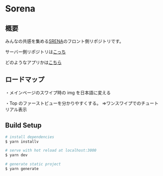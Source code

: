 # Sorena

## 概要

みんなの共感を集める[SRENA](https://sorena-aruaru.com/)のフロント側リポジトリです。

サーバー側リポジトリは[こっち](https://github.com/ryo-n-cell/aruaruappAPI)

どのようなアプリかは[こちら](https://qiita.com/Ryo-N-cell/items/16b62396eb32b01f5d94)

## ロードマップ

・メインページのスワイプ時の img を日本語に変える

・Top のファーストビューを分かりやすくする。
=>ワンスワイプでのチュートリアル表示

## Build Setup

```bash
# install dependencies
$ yarn installv

# serve with hot reload at localhost:3000
$ yarn dev

# generate static project
$ yarn generate
```

